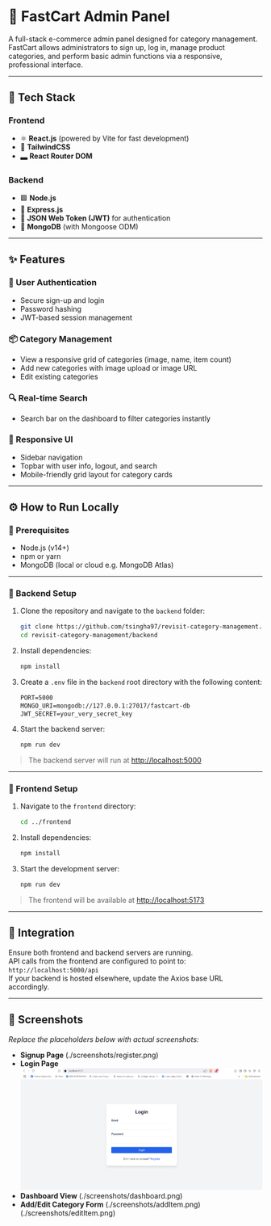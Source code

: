 # 🛒 FastCart Admin Panel

A full-stack e-commerce admin panel designed for category management. FastCart allows administrators to sign up, log in, manage product categories, and perform basic admin functions via a responsive, professional interface.

---

## 🚀 Tech Stack

### Frontend

- ⚛️ **React.js** (powered by Vite for fast development)
- 💨 **TailwindCSS**
- 🬭 **React Router DOM**

### Backend

- 🟩 **Node.js**
- 🚂 **Express.js**
- 🔐 **JSON Web Token (JWT)** for authentication
- 🍃 **MongoDB** (with Mongoose ODM)

---

## ✨ Features

### 🔐 User Authentication

- Secure sign-up and login
- Password hashing
- JWT-based session management

### 📦 Category Management

- View a responsive grid of categories (image, name, item count)
- Add new categories with image upload or image URL
- Edit existing categories

### 🔍 Real-time Search

- Search bar on the dashboard to filter categories instantly

### 📱 Responsive UI

- Sidebar navigation
- Topbar with user info, logout, and search
- Mobile-friendly grid layout for category cards

---

## ⚙️ How to Run Locally

### 🧰 Prerequisites

- Node.js (v14+)
- npm or yarn
- MongoDB (local or cloud e.g. MongoDB Atlas)

---

### 🔧 Backend Setup

1. Clone the repository and navigate to the `backend` folder:

   ```bash
   git clone https://github.com/tsingha97/revisit-category-management.git
   cd revisit-category-management/backend
   ```

2. Install dependencies:

   ```bash
   npm install
   ```

3. Create a `.env` file in the `backend` root directory with the following content:

   ```env
   PORT=5000
   MONGO_URI=mongodb://127.0.0.1:27017/fastcart-db
   JWT_SECRET=your_very_secret_key
   ```

4. Start the backend server:

   ```bash
   npm run dev
   ```

> The backend server will run at [http://localhost:5000](http://localhost:5000)

---

### 🎨 Frontend Setup

1. Navigate to the `frontend` directory:

   ```bash
   cd ../frontend
   ```

2. Install dependencies:

   ```bash
   npm install
   ```

3. Start the development server:

   ```bash
   npm run dev
   ```

> The frontend will be available at [http://localhost:5173](http://localhost:5173)

---

## 🔗 Integration

Ensure both frontend and backend servers are running.  
API calls from the frontend are configured to point to:  
`http://localhost:5000/api`  
If your backend is hosted elsewhere, update the Axios base URL accordingly.

---

## 📸 Screenshots

_Replace the placeholders below with actual screenshots:_

- **Signup Page**
  (./screenshots/register.png)
- **Login Page**
  ![Login Screenshot](./screenshots/login.png)
- **Dashboard View**
  (./screenshots/dashboard.png)
- **Add/Edit Category Form**
  (./screenshots/addItem.png)
  (./screenshots/editItem.png)
